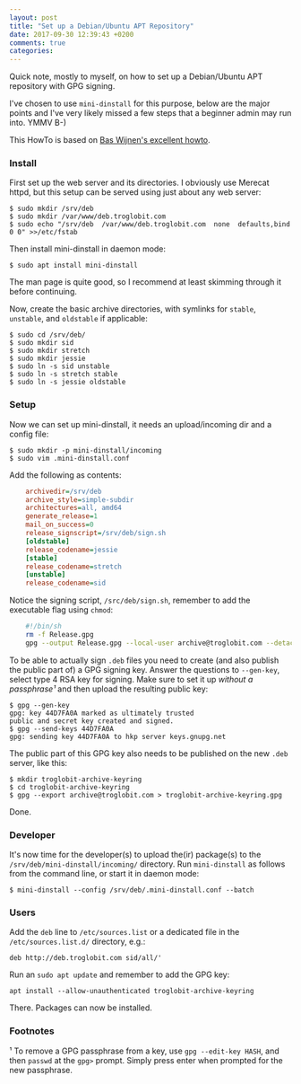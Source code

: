 ```yaml
---
layout: post
title: "Set up a Debian/Ubuntu APT Repository"
date: 2017-09-30 12:39:43 +0200
comments: true
categories:
---
```


Quick note, mostly to myself, on how to set up a Debian/Ubuntu APT
repository with GPG signing.

I've chosen to use `mini-dinstall` for this purpose, below are the major
points and I've very likely missed a few steps that a beginner admin may
run into. YMMV B-)

This HowTo is based on [Bas Wijnen's excellent howto][1].

<!-- more -->


### Install

First set up the web server and its directories.  I obviously use
Merecat httpd, but this setup can be served using just about any web
server:

    $ sudo mkdir /srv/deb
    $ sudo mkdir /var/www/deb.troglobit.com
    $ sudo echo "/srv/deb  /var/www/deb.troglobit.com  none  defaults,bind  0 0" >>/etc/fstab

Then install mini-dinstall in daemon mode:

    $ sudo apt install mini-dinstall

The man page is quite good, so I recommend at least skimming through it
before continuing.

Now, create the basic archive directories, with symlinks for `stable`,
`unstable`, and `oldstable` if applicable:

    $ sudo cd /srv/deb/
    $ sudo mkdir sid
    $ sudo mkdir stretch
    $ sudo mkdir jessie
    $ sudo ln -s sid unstable
    $ sudo ln -s stretch stable
    $ sudo ln -s jessie oldstable


### Setup

Now we can set up mini-dinstall, it needs an upload/incoming dir and a
config file:

    $ sudo mkdir -p mini-dinstall/incoming
    $ sudo vim .mini-dinstall.conf

Add the following as contents:

```ini
	archivedir=/srv/deb
	archive_style=simple-subdir
	architectures=all, amd64
	generate_release=1
	mail_on_success=0
	release_signscript=/srv/deb/sign.sh
	[oldstable]
	release_codename=jessie
	[stable]
	release_codename=stretch
	[unstable]
	release_codename=sid
```

Notice the signing script, `/src/deb/sign.sh`, remember to add the
executable flag using `chmod`:

```sh
	#!/bin/sh
	rm -f Release.gpg
	gpg --output Release.gpg --local-user archive@troglobit.com --detach-sign "$1"
```

To be able to actually sign `.deb` files you need to create (and also
publish the public part of) a GPG signing key.  Answer the questions to
`--gen-key`, select type 4 RSA key for signing.  Make sure to set it up
*without a passphrase¹* and then upload the resulting public key:

    $ gpg --gen-key
	gpg: key 44D7FA0A marked as ultimately trusted
	public and secret key created and signed.
	$ gpg --send-keys 44D7FA0A
	gpg: sending key 44D7FA0A to hkp server keys.gnupg.net

The public part of this GPG key also needs to be published on the new
`.deb` server, like this:

    $ mkdir troglobit-archive-keyring
    $ cd troglobit-archive-keyring
    $ gpg --export archive@troglobit.com > troglobit-archive-keyring.gpg

Done.


### Developer

It's now time for the developer(s) to upload the(ir) package(s) to the
`/srv/deb/mini-dinstall/incoming/` directory.  Run `mini-dinstall` as
follows from the command line, or start it in daemon mode:

    $ mini-dinstall --config /srv/deb/.mini-dinstall.conf --batch


### Users

Add the `deb` line to `/etc/sources.list` or a dedicated file in the
`/etc/sources.list.d/` directory, e.g.:

    deb http://deb.troglobit.com sid/all/'

Run an `sudo apt update` and remember to add the GPG key:

    apt install --allow-unauthenticated troglobit-archive-keyring

There.  Packages can now be installed.


### Footnotes

¹ To remove a GPG passphrase from a key, use `gpg --edit-key HASH`, and
then `passwd` at the `gpg>` prompt.  Simply press enter when prompted
for the new passphrase.


[1]: https://debian-administration.org/article/717/Setting_up_a_personal_secure_apt_repository

<!--
  -- Local Variables:
  -- mode: markdown
  -- End:
  -->
